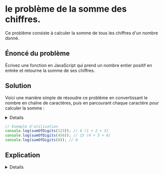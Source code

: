 # le **problème de la somme des chiffres**.

Ce problème consiste à calculer la somme de tous les chiffres d'un nombre donné.

## Énoncé du problème

Écrivez une fonction en JavaScript qui prend un nombre entier positif en entrée et retourne la somme de ses chiffres.

## Solution

Voici une manière simple de résoudre ce problème en convertissant le nombre en chaîne de caractères, puis en parcourant chaque caractère pour calculer la somme :

<details>

```javascript
function sumOfDigits(num) {
    // Convertir le nombre en chaîne de caractères
    const str = num.toString();
    let sum = 0;
    
    // Parcourir chaque caractère de la chaîne
    for (let char of str) {
        // Convertir le caractère en nombre et l'ajouter à la somme
        sum += parseInt(char, 10); // Le second paramètre indique la base (10 pour décimal)
    }
    
    return sum;
}
```
</details>

```javascript
// Exemple d'utilisation
console.log(sumOfDigits(123)); // 6 (1 + 2 + 3)
console.log(sumOfDigits(456)); // 15 (4 + 5 + 6)
console.log(sumOfDigits(0)); // 0
```

## Explication

<details>

- **Conversion en chaîne** : La fonction commence par convertir le nombre entier en une chaîne de caractères pour pouvoir le parcourir caractère par caractère.
- **Parcours et somme** : Ensuite, elle parcourt chaque caractère de la chaîne, le convertit en nombre à l'aide de `parseInt()`, et l'ajoute à la somme totale.
- **Résultat** : La somme de tous les chiffres du nombre est retournée à la fin de la fonction.

Cette méthode est simple et directe, rendant le problème accessible aux débutants. Elle montre comment manipuler les chaînes de caractères et les nombres, ainsi que comment utiliser des boucles et des conversions de type en JavaScript.
</details>